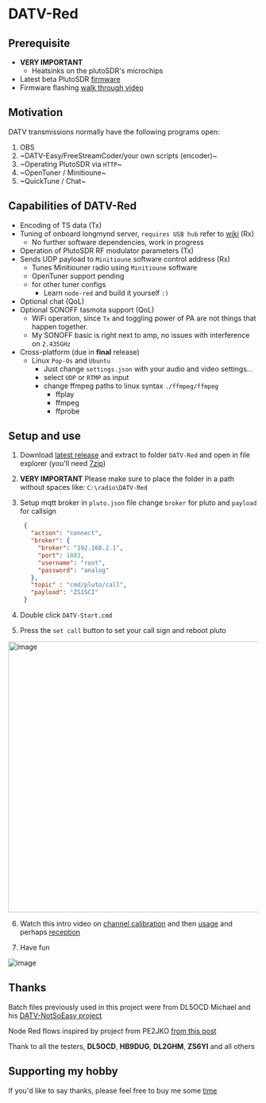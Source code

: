# DATV-Red

## Prerequisite 
- **VERY IMPORTANT**
  - Heatsinks on the plutoSDR's microchips 
- Latest beta PlutoSDR [firmware](https://github.com/F5OEO/pluto-ori-ps/wiki)
- Firmware flashing [walk through video](https://www.youtube.com/watch?v=g8_ktz4kCkY)

## Motivation
DATV transmissions normally have the following programs open:
 1. OBS
 2. ~DATV-Easy/FreeStreamCoder/your own scripts (encoder)~
 3. ~Operating PlutoSDR via `HTTP`~  
 4. ~OpenTuner / Minitioune~
 5. ~QuickTune / Chat~

## **Capabilities of DATV-Red**
  - Encoding of TS data (Tx) 
  - Tuning of onboard longmynd server, `requires USB hub` refer to [wiki](https://github.com/F5OEO/pluto-ori-ps/wiki#hardware) (Rx)
    - No further software dependencies, work in progress
  - Operation of PlutoSDR RF modulator parameters (Tx)
  - Sends UDP payload to `Minitioune` software control address (Rx)
    - Tunes Minitiouner radio using `Minitioune` software
    - OpenTuner support pending
    - for other tuner configs
      - Learn `node-red` and build it yourself `:)`
  - Optional chat (QoL)
  - Optional SONOFF tasmota support (QoL)
    - WiFi operation, since `Tx` and toggling power of PA are not things that happen together.
    - My SONOFF basic is right next to amp, no issues with interference on `2.435GHz`
  - Cross-platform (due in **final** release)
    - Linux `Pop-Os` and `Ubuntu` 
      - Just change `settings.json` with your audio and video settings...
      - select `UDP` or `RTMP` as input
      - change ffmpeg paths to linux syntax `./ffmpeg/ffmpeg`
        - ffplay
        - ffmpeg
        - ffprobe   

## Setup and use
1. Download [latest release](https://github.com/Psynosaur/DATV-Red/releases) and extract to folder `DATV-Red` and open in file explorer (you'll need [7zip](https://www.7-zip.org/download.html))

2. **VERY IMPORTANT** Please make sure to place the folder in a path without spaces like: `C:\radio\DATV-Red`

3. Setup mqtt broker in `pluto.json` file change `broker` for pluto and `payload` for callsign
   
   ```json
    {
      "action": "connect",
      "broker": {
        "broker": "192.168.2.1", 
        "port": 1883,
        "username": "root",
        "password": "analog"
      },
      "topic" : "cmd/pluto/call",
      "payload": "ZS1SCI"
    }
   ```
4. Double click `DATV-Start.cmd`

5. Press the `set call` button to set your call sign and reboot pluto
  <img width="545" alt="image" src="https://github.com/Psynosaur/DATV-Red/assets/26934113/350529b3-5a15-48f4-87f2-6a722fce3751">

6. Watch this intro video on [channel calibration](https://youtu.be/-ZdQOVg26_0) and then [usage](https://www.youtube.com/watch?v=8q4WMCyKtKw) and perhaps [reception](https://youtu.be/lz3GO2zCf_Q)

7. Have fun

![image](https://github.com/Psynosaur/DATV-Red/assets/26934113/37bf87b2-a4d8-4640-afd4-f91e18a2c899)

## Thanks 
Batch files previously used in this project were from DL5OCD Michael and his [DATV-NotSoEasy project](https://groups.io/g/plutodvb/message/257)

Node Red flows inspired by project from PE2JKO [from this post](https://www.pg540.org/wiki/index.php/RFE_for_PlutoDVB2)

Thank to all the testers, **DL5OCD**, **HB9DUG**, **DL2GHM**, **ZS6YI** and all others

## Supporting my hobby
If you'd like to say thanks, please feel free to buy me some [time](https://paypal.me/zs1sci?country.x=ZA&locale.x=en_US)


